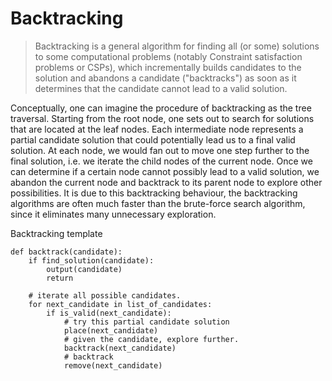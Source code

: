 # Backtracking

> Backtracking is a general algorithm for finding all (or some) solutions to some computational problems (notably Constraint satisfaction problems or CSPs), which incrementally builds candidates to the solution and abandons a candidate ("backtracks") as soon as it determines that the candidate cannot lead to a valid solution. 

Conceptually, one can imagine the procedure of backtracking as the tree traversal. Starting from the root node, 
one sets out to search for solutions that are located at the leaf nodes. Each intermediate node represents a partial candidate solution 
that could potentially lead us to a final valid solution. At each node, we would fan out to move one step 
further to the final solution, i.e. we iterate the child nodes of the current node. Once we can determine if a certain node cannot possibly lead to a valid solution, we abandon the current node and backtrack to its parent node to explore other possibilities. It is due to this backtracking behaviour, the backtracking algorithms are often much faster than the brute-force search algorithm, since it eliminates many unnecessary exploration. 


Backtracking template

    def backtrack(candidate):
        if find_solution(candidate):
            output(candidate)
            return
        
        # iterate all possible candidates.
        for next_candidate in list_of_candidates:
            if is_valid(next_candidate):
                # try this partial candidate solution
                place(next_candidate)
                # given the candidate, explore further.
                backtrack(next_candidate)
                # backtrack
                remove(next_candidate)

